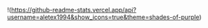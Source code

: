 !(https://github-readme-stats.vercel.app/api?username=aletex1994&show_icons=true&theme=shades-of-purple)
